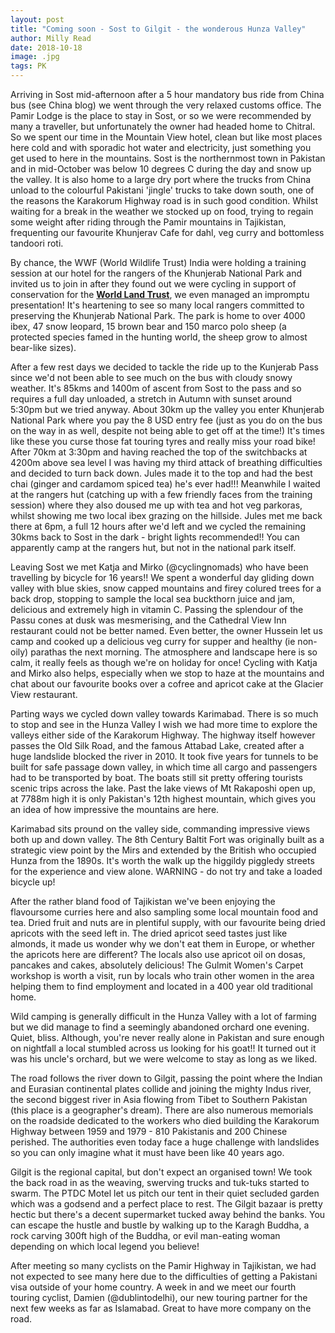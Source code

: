 ```yaml
---
layout: post
title: "Coming soon - Sost to Gilgit - the wonderous Hunza Valley"
author: Milly Read
date: 2018-10-18
image: .jpg
tags: PK
--- 
```


Arriving in Sost mid-afternoon after a 5 hour mandatory bus ride from China bus (see China blog) we went through the very relaxed customs office. The Pamir Lodge is the place to stay in Sost, or so we were recommended by many a traveller, but unfortunately the owner had headed home to Chitral. So we spent our time in the Mountain View hotel, clean but like most places here cold and with sporadic hot water and electricity, just something you get used to here in the mountains. Sost is the northernmost town in Pakistan and in mid-October was below 10 degrees C during the day and snow up the valley. It is also home to a large dry port where the trucks from China unload to the colourful Pakistani 'jingle' trucks to take down south, one of the reasons the Karakorum Highway road is in such good condition. Whilst waiting for a break in the weather we stocked up on food, trying to regain some weight after riding through the Pamir mountains in Tajikistan, frequenting our favourite Khunjerav Cafe for dahl, veg curry and bottomless tandoori roti. 

By chance, the WWF (World Wildlife Trust) India were holding a training session at our hotel for the rangers of the Khunjerab National Park and invited us to join in after they found out we were cycling in support of conservation for the [**World Land Trust**](http://www.worldlandtrust.org/), we even managed an impromptu presentation! It's heartening to see so many local rangers committed to preserving the Khunjerab National Park. The park is home to over 4000 ibex, 47 snow leopard, 15 brown bear and 150 marco polo sheep (a protected species famed in the hunting world, the sheep grow to almost bear-like sizes). 

After a few rest days we decided to tackle the ride up to the Kunjerab Pass since we'd not been able to see much on the bus with cloudy snowy weather. It's 85kms and 1400m of ascent from Sost to the pass and so requires a full day unloaded, a stretch in Autumn with sunset around 5:30pm but we tried anyway. About 30km up the valley you enter Khunjerab National Park where you pay the 8 USD entry fee (just as you do on the bus on the way in as well, despite not being able to get off at the time!) It's times like these you curse those fat touring tyres and really miss your road bike! After 70km at 3:30pm and having reached the top of the switchbacks at 4200m above sea level I was having my third attack of breathing difficulties and decided to turn back down. Jules made it to the top and had the best chai (ginger and cardamom spiced tea) he's ever had!!! Meanwhile I waited at the rangers hut (catching up with a few friendly faces from the training session) where they also doused me up with tea and hot veg parkoras, whilst showing me two local ibex grazing on the hillside. Jules met me back there at 6pm, a full 12 hours after we'd left and we cycled the remaining 30kms back to Sost in the dark - bright lights recommended!! You can apparently camp at the rangers hut, but not in the national park itself. 

Leaving Sost we met Katja and Mirko (@cyclingnomads) who have been travelling by bicycle for 16 years!! We spent a wonderful day gliding down valley with blue skies, snow capped mountains and firey colured trees for a back drop, stopping to sample the local sea buckthorn juice and jam, delicious and extremely high in vitamin C. Passing the splendour of the Passu cones at dusk was mesmerising, and the Cathedral View Inn restaurant could not be better named. Even better, the owner Hussein let us camp and cooked up a delicious veg curry for supper and healthy (ie non-oily) parathas the next morning. The atmosphere and landscape here is so calm, it really feels as though we're on holiday for once! Cycling with Katja and Mirko also helps, especially when we stop to haze at the mountains and chat about our favourite books over a cofree and apricot cake at the Glacier View restaurant. 

Parting ways we cycled down valley towards Karimabad. There is so much to stop and see in the Hunza Valley I wish we had more time to explore the valleys either side of the Karakorum Highway. The highway itself however passes the Old Silk Road, and the famous Attabad Lake, created after a huge landslide blocked the river in 2010. It took five years for tunnels to be built for safe passage down valley, in which time all cargo and passengers had to be transported by boat. The boats still sit pretty offering tourists scenic trips across the lake. Past the lake views of Mt Rakaposhi open up, at 7788m high it is only Pakistan's 12th highest mountain, which gives you an idea of how impressive the mountains are here.

Karimabad sits pround on the valley side, commanding impressive views both up and down valley. The 8th Century Baltit Fort was originally built as a strategic view point by the Mirs and extended by the British who occupied Hunza from the 1890s. It's worth the walk up the higgildy piggledy streets for the experience and view alone. WARNING - do not try and take a loaded bicycle up! 

After the rather bland food of Tajikistan we've been enjoying the flavoursome curries here and also sampling some local mountain food and tea. Dried fruit and nuts are in plentiful supply, with our favourite being dried apricots with the seed left in. The dried apricot seed tastes just like almonds, it made us wonder why we don't eat them in Europe,  or whether the apricots here are different? The locals also use apricot oil on dosas, pancakes and cakes, absolutely delicious!  The Gulmit Women's Carpet workshop is worth a visit, run by locals who train other women in the area helping them to find employment and located in a 400 year old traditional home. 

Wild camping is generally difficult in the Hunza Valley with a lot of farming but we did manage to find a seemingly abandoned orchard one evening. Quiet, bliss. Although, you're never really alone in Pakistan and sure enough on nightfall a local stumbled across us looking for his goat!! It turned out it was his uncle's orchard, but we were welcome to stay as long as we liked. 

The road follows the river down to Gilgit, passing the point where the Indian and Eurasian continental plates collide and joining the mighty Indus river, the second biggest river in Asia flowing from Tibet to Southern Pakistan (this place is a geographer's dream). There are also numerous memorials on the roadside dedicated to the workers who died building the Karakorum Highway between 1959 and 1979 - 810 Pakistanis and 200 Chinese perished. The authorities even today face a huge challenge with landslides so you can only imagine what it must have been like 40 years ago. 

Gilgit is the regional capital, but don't expect an organised town! We took the back road in as the weaving, swerving trucks and tuk-tuks started to swarm. The PTDC Motel let us pitch our tent in their quiet secluded garden which was a godsend and a perfect place to rest. The Gilgit bazaar is pretty hectic but there's a decent supermarket tucked away behind the banks. You can escape the hustle and bustle by walking up to the Karagh Buddha, a rock carving 300ft high of the Buddha, or evil man-eating woman depending on which local legend you believe! 

After meeting so many cyclists on the Pamir Highway in Tajikistan, we had not expected to see many here due to the difficulties of getting a Pakistani visa outside of your home country. A week in and we meet our fourth touring cyclist, Damien (@dublintodelhi), our new touring partner for the next few weeks as far as Islamabad. Great to have more company on the road.
